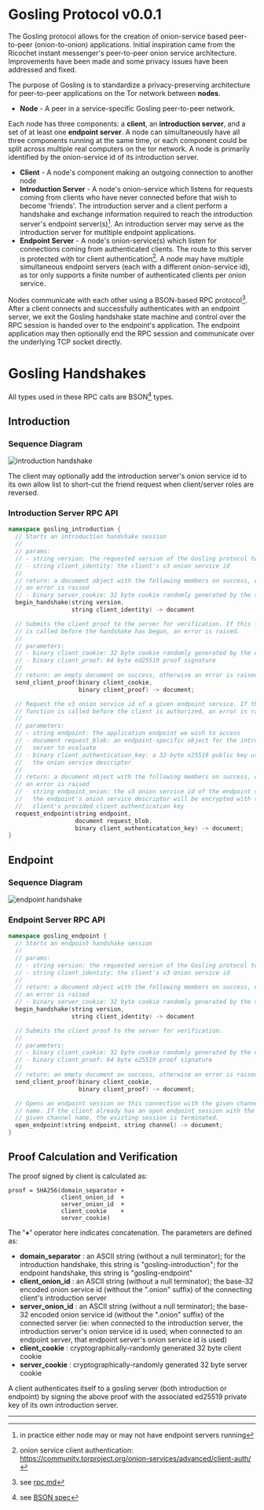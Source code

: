 # Gosling Protocol v0.0.1

The Gosling protocol allows for the creation of onion-service based peer-to-peer (onion-to-onion) applications. Initial inspiration came from the Ricochet instant messenger's peer-to-peer onion service architecture. Improvements have been made and some privacy issues have been addressed and fixed.

The purpose of Gosling is to standardize a privacy-preserving architecture for peer-to-peer applications on the Tor network between **nodes**.

- **Node** - A peer in a service-specific Gosling peer-to-peer network.

Each node has three components: a **client**, an **introduction server**, and a set of at least one **endpoint server**. A node can simultaneously have all three components running at the same time, or each component could be split across multiple real computers on the tor network. A node is primarily identified by the onion-service id of its introduction server.

- **Client**  - A node's component making an outgoing connection to another node
- **Introduction Server** - A node's onion-service which listens for requests coming from clients who have never connected before that wish to become 'friends'. The introduction server and a client perform a handshake and exchange information required to reach the introduction server's endpoint server(s)[^1]. An introduction server may serve as the introduction server for mutltiple endpoint applications.
- **Endpoint Server** - A node's onion-service(s) which listen for connections coming from authenticated clients. The route to this server is protected with tor client authentication[^2]. A node may have multiple simultaneous endpoint servers (each with a different onion-service id), as tor only supports a finite number of authenticated clients per onion service.

Nodes communicate with each other using a BSON-based RPC protocol[^3]. After a client connects and successfully authenticates with an endpoint server, we exit the Gosling handshake state machine and control over the RPC session is handed over to the endpoint's application. The endpoint application may then optionally end the RPC session and communicate over the underlying TCP socket directly.

# Gosling Handshakes

All types used in these RPC calls are BSON[^4] types.

## Introduction

### Sequence Diagram

![introduction handshake](introduction_handshake.svg)

The client may optionally add the introduction server's onion service id to its own allow list to short-cut the friend request when client/server roles are reversed.

### Introduction Server RPC API

```c++
namespace gosling_introduction {
  // Starts an introduction handshake session
  //
  // params:
  // - string version: the requested version of the Gosling protocol to use
  // - string client_identity: the client's v3 onion service id
  //
  // return: a document object with the following members on success, otherwise
  // an error is raised
  // - binary server_cookie: 32 byte cookie randomly generated by the server
  begin_handshake(string version,
                  string client_identity) -> document

  // Submits the client proof to the server for verification. If this function
  // is called before the handshake has begun, an error is raised.
  //
  // parameters:
  // - binary client_cookie: 32 byte cookie randomly generated by the client
  // - binary client_proof: 64 byte ed25519 proof signature
  //
  // return: an empty document on success, otherwise an error is raised.
  send_client_proof(binary client_cookie,
                    binary client_proof) -> document;

  // Request the v3 onion service id of a given endpoint service. If this
  // function is called before the client is authorized, an error is raised.
  //
  // parameters:
  // - string endpoint: the application endpoint we wish to access
  // - document request_blob: an endpoint-specific object for the introduction
  //   server to evaluate
  // - binary client_authentication_key: a 32-byte x25519 public key used to encrypt
  //   the onion service descriptor
  //
  // return: a document object with the following members on success, otherwise
  // an error is raised
  // - string endpoint_onion: the v3 onion service id of the endpoint server;
  //   the endpoint's onion service descriptor will be encrypted with the
  //   client's provided client authentication key
  request_endpoint(string endpoint,
                   document request_blob,
                   binary client_authenticatation_key) -> document;
}
```

## Endpoint

### Sequence Diagram

![endpoint handshake](endpoint_handshake.svg)

### Endpoint Server RPC API

```c++
namespace gosling_endpoint {
  // Starts an endpoint handshake session
  //
  // params:
  // - string version: the requested version of the Gosling protocol to use
  // - string client_identity: the client's v3 onion service id
  //
  // return: a document object with the following members on success, otherwise
  // an error is raised
  // - binary server_cookie: 32 byte cookie randomly generated by the server
  begin_handshake(string version,
                  string client_identity) -> document

  // Submits the client proof to the server for verification.
  //
  // parameters:
  // - binary client_cookie: 32 byte cookie randomly generated by the client
  // - binary client_proof: 64 byte e25519 proof signature
  //
  // return: an empty document on success, otherwise an error is raised
  send_client_proof(binary client_cookie,
                    binary client_proof) -> document;

  // Opens an endpoint session on this connection with the given channel
  // name. If the client already has an open endpoint session with the
  // given channel name, the existing session is terminated.
  open_endpoint(string endpoint, string channel) -> document;
}
```

## Proof Calculation and Verification

The proof signed by client is calculated as:

```
proof = SHA256(domain_separator +
               client_onion_id  +
               server_onion_id  +
               client_cookie    +
               server_cookie)
```

The **'+'** operator here indicates concatenation. The parameters are defined as:

- **domain_separator** : an ASCII string (without a null terminator); for the introduction handshake, this string is "gosling-introduction"; for the endpoint handshake, this string is "gosling-endpoint"
- **client_onion_id** : an ASCII string (without a null terminator); the base-32 encoded onion service id (without the ".onion" suffix) of the connecting client's introduction server
- **server_onion_id** : an ASCII string (without a null terminator); the base-32 encoded onion service id (without the ".onion" suffix) of the connected server (ie: when connected to the introduction server, the introduction server's onion service id is used; when connected to an endpoint server, that endpoint server's onion service id is used)
- **client_cookie** : cryptographically-randomly generated 32 byte client cookie
- **server_cookie** : cryptographically-randomly generated 32 byte server cookie

A client authenticates itself to a gosling server (both introduction or endpoint) by signing the above proof with the associated ed25519 private key of its own introduction server.

---

[^1]: in practice either node may or may not have endpoint servers running

[^2]: onion service client authentication: https://community.torproject.org/onion-services/advanced/client-auth/

[^3]: see [rpc.md](./rpc.md)

[^4]: see [BSON spec](https://bsonspec.org/spec.html)
